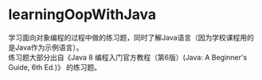 # learningOopWithJava
学习面向对象编程的过程中做的练习题，同时了解Java语言（因为学校课程用的是Java作为示例语言）。
<br>
练习题大部分出自《Java 8 编程入门官方教程（第6版）(Java: A Beginner's Guide, 6th Ed.)》  的练习题。
